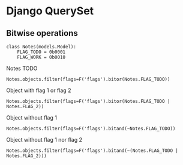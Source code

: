 Django QuerySet
===============

Bitwise operations
------------------ 

```
class Notes(models.Model):
    FLAG_TODO = 0b0001
    FLAG_WORK = 0b0010
```

Notes TODO
```
Notes.objects.filter(flags=F('flags').bitor(Notes.FLAG_TODO))
```

Object with flag 1 or flag 2
```
Notes.objects.filter(flags=F('flags').bitor(Notes.FLAG_TODO | Notes.FLAG_2))
```

Object without flag 1
```
Notes.objects.filter(flags=F('flags').bitand(~Notes.FLAG_TODO))
```

Object without flag 1 nor flag 2
```
Notes.objects.filter(flags=F('flags').bitand(~(Notes.FLAG_TODO | Notes.FLAG_2)))
```
